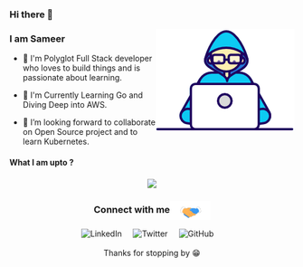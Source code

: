 ### Hi there 👋

<img align="right" src="https://raw.githubusercontent.com/3l-d1abl0/3l-d1abl0/master/Developer.gif"/>

### I am Sameer

- 🔭 I'm Polyglot Full Stack developer who loves to build things and is passionate about learning.

- 🌱 I'm Currently Learning Go and Diving Deep into AWS.

- 👯 I’m looking forward to collaborate on Open Source project and to learn Kubernetes.

#### What I am upto ?

<div align="center">
<img align="center" src="https://wakatime.com/share/@fb674470-bc20-43c7-b5f5-5224325fc4cc/1348f8ea-3f90-47c7-b5c0-51037b05900a.svg" />
</div>

<div align="center">
    <h3 align="center">Connect with me<img align="center" src="https://raw.githubusercontent.com/3l-d1abl0/3l-d1abl0/master/Handshake.gif" height="33px" /></h3> 
</div>

<p align="center">
    
<span src="https://in.linkedin.com/in/sameerbarha" style="text-decoration: none;">
        <img src="https://img.shields.io/badge/LinkedIn--_.svg?style=social&logo=linkedin" alt="LinkedIn" > &nbsp; &nbsp;
</span> 
    
<span href="https://twitter.com/RusticWind" style="text-decoration: none;">
    <img src="https://img.shields.io/twitter/follow/RusticWind?label=Twitter&style=social" alt="Twitter" > &nbsp; &nbsp;
</span> 

<span href="https://github.com/3l-d1abl0" style="text-decoration: none !important;">
    <img src="https://img.shields.io/github/followers/3l-d1abl0.svg?label=GitHub&style=social" alt="GitHub" > &nbsp; &nbsp;
</span>
    <br/>
    <br/>
    Thanks for stopping by 😁<br/>
</p>
